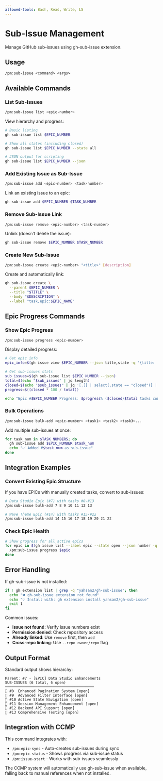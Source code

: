 ```yaml
---
allowed-tools: Bash, Read, Write, LS
---
```


# Sub-Issue Management

Manage GitHub sub-issues using gh-sub-issue extension.

## Usage
```
/pm:sub-issue <command> <args>
```

## Available Commands

### List Sub-Issues
```bash
/pm:sub-issue list <epic-number>
```

View hierarchy and progress:
```bash
# Basic listing
gh sub-issue list $EPIC_NUMBER

# Show all states (including closed)
gh sub-issue list $EPIC_NUMBER --state all

# JSON output for scripting
gh sub-issue list $EPIC_NUMBER --json
```

### Add Existing Issue as Sub-Issue
```bash
/pm:sub-issue add <epic-number> <task-number>
```

Link an existing issue to an epic:
```bash
gh sub-issue add $EPIC_NUMBER $TASK_NUMBER
```

### Remove Sub-Issue Link
```bash
/pm:sub-issue remove <epic-number> <task-number>
```

Unlink (doesn't delete the issue):
```bash
gh sub-issue remove $EPIC_NUMBER $TASK_NUMBER
```

### Create New Sub-Issue
```bash
/pm:sub-issue create <epic-number> "<title>" [description]
```

Create and automatically link:
```bash
gh sub-issue create \
  --parent $EPIC_NUMBER \
  --title "$TITLE" \
  --body "$DESCRIPTION" \
  --label "task,epic:$EPIC_NAME"
```

## Epic Progress Commands

### Show Epic Progress
```bash
/pm:sub-issue progress <epic-number>
```

Display detailed progress:
```bash
# Get epic info
epic_info=$(gh issue view $EPIC_NUMBER --json title,state -q '{title: .title, state: .state}')

# Get sub-issues stats  
sub_issues=$(gh sub-issue list $EPIC_NUMBER --json)
total=$(echo "$sub_issues" | jq length)
closed=$(echo "$sub_issues" | jq '[.[] | select(.state == "closed")] | length')
progress=$((closed * 100 / total))

echo "Epic #$EPIC_NUMBER Progress: $progress% ($closed/$total tasks completed)"
```

### Bulk Operations
```bash
/pm:sub-issue bulk-add <epic-number> <task1> <task2> <task3>...
```

Add multiple sub-issues at once:
```bash
for task_num in $TASK_NUMBERS; do
  gh sub-issue add $EPIC_NUMBER $task_num
  echo "✅ Added #$task_num as sub-issue"
done
```

## Integration Examples

### Convert Existing Epic Structure
If you have EPICs with manually created tasks, convert to sub-issues:

```bash
# Data Studio Epic (#7) with tasks #8-#13
/pm:sub-issue bulk-add 7 8 9 10 11 12 13

# Wave Theme Epic (#14) with tasks #15-#22  
/pm:sub-issue bulk-add 14 15 16 17 18 19 20 21 22
```

### Check Epic Health
```bash
# Show progress for all active epics
for epic in $(gh issue list --label epic --state open --json number -q '.[].number'); do
  /pm:sub-issue progress $epic
done
```

## Error Handling

If gh-sub-issue is not installed:
```bash
if ! gh extension list | grep -q "yahsan2/gh-sub-issue"; then
  echo "❌ gh-sub-issue extension not found"
  echo "💡 Install with: gh extension install yahsan2/gh-sub-issue"
  exit 1
fi
```

Common issues:
- **Issue not found**: Verify issue numbers exist
- **Permission denied**: Check repository access
- **Already linked**: Use `remove` first, then `add`
- **Cross-repo linking**: Use `--repo owner/repo` flag

## Output Format

Standard output shows hierarchy:
```
Parent: #7 - [EPIC] Data Studio Enhancements
SUB-ISSUES (6 total, 6 open)
─────────────────────────────────────────
🔵 #8  Enhanced Pagination System [open]
🔵 #9  Advanced Filter Interface [open]  
🔵 #10 Active State Navigation [open]
🔵 #11 Session Management Enhancement [open]
🔵 #12 Backend API Support [open]
🔵 #13 Comprehensive Testing [open]
```

## Integration with CCMP

This command integrates with:
- `/pm:epic-sync` - Auto-creates sub-issues during sync
- `/pm:epic-status` - Shows progress via sub-issue status  
- `/pm:issue-start` - Works with sub-issues seamlessly

The CCMP system will automatically use gh-sub-issue when available, falling back to manual references when not installed.